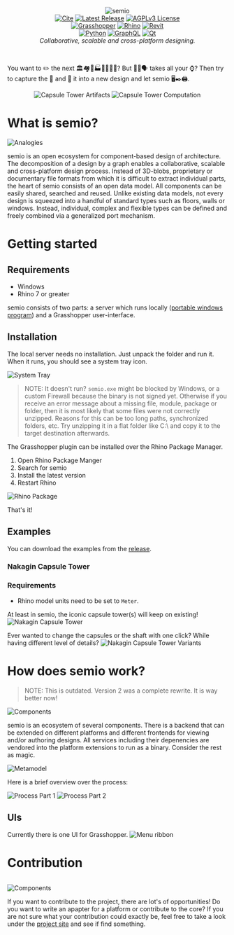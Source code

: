 <p align="center">
    <picture>
        <source media="(prefers-color-scheme: dark)" srcset="https://raw.githubusercontent.com/usalu/semio/main/logo/logo-horizontal-dark.svg">
        <source media="(prefers-color-scheme: light)" srcset="https://raw.githubusercontent.com/usalu/semio/main/logo/logo-horizontal.svg">
        <img alt="semio" href="https://github.com/usalu/semio/" src="https://raw.githubusercontent.com/usalu/semio/main/logo/logo-horizontal.svg">
    </picture>
    <br/>
    <a href="https://doi.org/10.5281/zenodo.8419156"><img src="https://raw.githubusercontent.com/usalu/semio/main/docs/badges/doizenodo.svg" alt="Cite"></a>
    <a href="https://github.com/usalu/semio/"><img src="https://raw.githubusercontent.com/usalu/semio/main/docs/badges/latestrelease.svg" alt="Latest Release"></a>
    <a href="https://choosealicense.com/licenses/agpl-3.0/"><img src="https://raw.githubusercontent.com/usalu/semio/main/docs/badges/licenseagplv3.svg" alt="AGPLv3 License"></a>
    <br/>
    <a href="https://www.grasshopper3d.com/"><img src="https://raw.githubusercontent.com/usalu/semio/main/docs/badges/uigrasshopper.svg" alt="Grasshopper"></a>
    <a href="https://www.rhino3d.com/"><img src="https://raw.githubusercontent.com/usalu/semio/main/docs/badges/uiplannedrhino.svg" alt="Rhino"></a>
    <a href="https://www.autodesk.de/products/revit/"><img src="https://raw.githubusercontent.com/usalu/semio/main/docs/badges/uiplannedrevit.svg" alt="Revit"></a>
    <br/>
    <!-- <a href="https://nortikin.github.io/sverchok/"><img src="https://raw.githubusercontent.com/usalu/semio/main/docs/badges/uiplannedsverchok.svg" alt="Sverchok"></a>
    <br/> -->
    <a href="https://www.python.org/"><img src="https://raw.githubusercontent.com/usalu/semio/main/docs/badges/poweredbypython.svg" alt="Python"></a>
    <a href="https://graphql.org/"><img src="https://raw.githubusercontent.com/usalu/semio/main/docs/badges/poweredbygraphql.svg" alt="GraphQL"></a>
    <a href="https://www.qt.io/"><img src="https://raw.githubusercontent.com/usalu/semio/main/docs/badges/poweredbyqt.svg" alt="Qt"></a>
    <br/>
    <i>Collaborative, scalable and cross-platform designing.</i>
</p>
<br/>

You want to <emoji>✏️</emoji> the next <emoji>🏛️🏘️🏢🏭🏫🏨⛪🕌</emoji>? But <emoji>📐🔢🗣️</emoji> takes all your <emoji>⌚</emoji>? Then try to capture the <emoji>🧬</emoji> and <emoji>💉</emoji>  it into a new design and let semio <emoji>🖥️✒️🖨️</emoji>.

<p align="center">
    <picture>
        <source media="(prefers-color-scheme: dark)" srcset="https://raw.githubusercontent.com/usalu/semio/main/docs/examples/nakagincapsuletower/artifacts-dark.svg">
        <source media="(prefers-color-scheme: light)" srcset="https://raw.githubusercontent.com/usalu/semio/main/docs/examples/nakagincapsuletower/artifacts.svg">
        <img alt="Capsule Tower Artifacts" src="https://raw.githubusercontent.com/usalu/semio/main/docs/examples/nakagincapsuletower/artifacts.svg">
    </picture>
    <picture>
        <source media="(prefers-color-scheme: dark)" srcset="https://raw.githubusercontent.com/usalu/semio/main/docs/examples/nakagincapsuletower/computation-dark.svg">
        <source media="(prefers-color-scheme: light)" srcset="https://raw.githubusercontent.com/usalu/semio/main/docs/examples/nakagincapsuletower/computation.svg">
        <img alt="Capsule Tower Computation" src="https://raw.githubusercontent.com/usalu/semio/main/docs/examples/nakagincapsuletower/computation.svg">
    </picture>
</p>

# What is semio?

<picture>
    <source media="(prefers-color-scheme: dark)" srcset="https://raw.githubusercontent.com/usalu/semio/main/docs/conceptual/analogies-dark.svg">
    <source media="(prefers-color-scheme: light)" srcset="https://raw.githubusercontent.com/usalu/semio/main/docs/conceptual/analogies.svg">
    <img alt="Analogies" src="https://raw.githubusercontent.com/usalu/semio/main/docs/conceptual/analogies.svg">
</picture>

semio is an open ecosystem for component-based design of architecture. The decomposition of a design by a graph enables a collaborative, scalable and cross-platform design process. Instead of 3D-blobs, proprietary or documentary file formats from which it is difficult to extract individual parts, the heart of semio consists of an open data model. All components can be easily shared, searched and reused. Unlike existing data models, not every design is squeezed into a handful of standard types such as floors, walls or windows. Instead, individual, complex and flexible types can be defined and freely combined via a generalized port mechanism.

# Getting started

## Requirements
- Windows
- Rhino 7 or greater

semio consists of two parts: a server which runs locally ([portable windows program](https://github.com/usalu/semio/releases/download/2.0/semio.zip)) and a Grasshopper user-interface.

## Installation

The local server needs no installation. Just unpack the folder and run it. When it runs, you should see a system tray icon.

![System Tray](https://raw.githubusercontent.com/usalu/semio/main/docs/installation/systemtray.png)

> NOTE: It doesn't run? `semio.exe` might be blocked by Windows, or a custom Firewall because the binary is not signed yet. Otherwise if you receive an error message about a missing file, module, package or folder, then it is most likely that some files were not correctly unzipped. Reasons for this can be too long paths, synchronized folders, etc. Try unzipping it in a flat folder like C:\ and copy it to the target destination afterwards.


The Grasshopper plugin can be installed over the Rhino Package Manager.
1. Open Rhino Package Manger
1. Search for semio
1. Install the latest version
1. Restart Rhino

![Rhino Package](https://raw.githubusercontent.com/usalu/semio/main/docs/installation/rhinopackage.gif)

That's it!

## Examples

You can download the examples from the [release](https://github.com/usalu/semio/releases/download/2.0/examples.zip).


### Nakagin Capsule Tower

### Requirements
- Rhino model units need to be set to `Meter`.


At least in semio, the iconic capsule tower(s) will keep on existing!
![Nakagin Capsule Tower](https://raw.githubusercontent.com/usalu/semio/main/docs/examples/nakagincapsuletower/grasshopper.gif)

Ever wanted to change the capsules or the shaft with one click? While having different level of details?
![Nakagin Capsule Tower Variants](https://raw.githubusercontent.com/usalu/semio/main/docs/examples/nakagincapsuletower/variants.png)

# How does semio work?

>NOTE: This is outdated. Version 2 was a complete rewrite. It is way better now!

<picture>
    <source media="(prefers-color-scheme: dark)" srcset="https://raw.githubusercontent.com/usalu/semio/main/docs/softwarequality/systemarchitecture/componentsdiagram-dark.svg">
    <source media="(prefers-color-scheme: light)" srcset="https://raw.githubusercontent.com/usalu/semio/main/docs/softwarequality/systemarchitecture/componentsdiagram.svg">
    <img alt="Components" src="https://raw.githubusercontent.com/usalu/semio/main/docs/softwarequality/systemarchitecture/componentsdiagram.svg">
</picture>

semio is an ecosystem of several components. There is a backend that can be extended on different platforms and different frontends for viewing and/or authoring designs. All services including their depenencies are vendored into the platform extensions to run as a binary. Consider the rest as magic.

<picture>
    <source media="(prefers-color-scheme: dark)" srcset="https://raw.githubusercontent.com/usalu/semio/main/docs/softwarequality/softwarearchitecture/metamodel-dark.svg">
    <source media="(prefers-color-scheme: light)" srcset="https://raw.githubusercontent.com/usalu/semio/main/docs/softwarequality/softwarearchitecture/metamodel.svg">
    <img alt="Metamodel" src="https://raw.githubusercontent.com/usalu/semio/main/docs/softwarequality/softwarearchitecture/metamodel.svg">
</picture>

Here is a brief overview over the process:

<picture>
    <source media="(prefers-color-scheme: dark)" srcset="https://raw.githubusercontent.com/usalu/semio/main/docs/softwarequality/softwarearchitecture/designprocessmodel-dark.svg">
    <source media="(prefers-color-scheme: light)" srcset="https://raw.githubusercontent.com/usalu/semio/main/docs/softwarequality/softwarearchitecture/designprocessmodel.svg">
    <img alt="Process Part 1" src="https://raw.githubusercontent.com/usalu/semio/main/docs/softwarequality/softwarearchitecture/designprocessmodel.svg">
</picture>

<picture>
    <source media="(prefers-color-scheme: dark)" srcset="https://raw.githubusercontent.com/usalu/semio/main/docs/softwarequality/softwarearchitecture/designprocessmodel2-dark.svg">
    <source media="(prefers-color-scheme: light)" srcset="https://raw.githubusercontent.com/usalu/semio/main/docs/softwarequality/softwarearchitecture/designprocessmodel2.svg">
    <img alt="Process Part 2" src="https://raw.githubusercontent.com/usalu/semio/main/docs/softwarequality/softwarearchitecture/designprocessmodel2.svg">
</picture>

## UIs

Currently there is one UI for Grasshopper.
![Menu ribbon](https://raw.githubusercontent.com/usalu/semio/main/docs/adapters/grasshopper/ribbon.png)


# Contribution

![]()

<picture>
    <source media="(prefers-color-scheme: dark)" srcset="https://raw.githubusercontent.com/usalu/semio/main/docs/softwarequality/softwarearchitecture/frameworkrelationships-dark.svg">
    <source media="(prefers-color-scheme: light)" srcset="https://raw.githubusercontent.com/usalu/semio/main/docs/softwarequality/softwarearchitecture/frameworkrelationships.svg">
    <img alt="Components" src="https://raw.githubusercontent.com/usalu/semio/main/docs/softwarequality/softwarearchitecture/frameworkrelationships.svg">
</picture>


If you want to contribute to the project, there are lot's of opportunities! Do you want to write an apapter for a platform or contribute to the core?
If you are not sure what your contribution could exactly be, feel free to take a look under the [project site](https://github.com/users/usalu/projects/2) and see if find something.